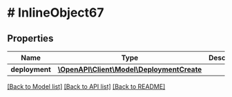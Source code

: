 # # InlineObject67

## Properties

Name | Type | Description | Notes
------------ | ------------- | ------------- | -------------
**deployment** | [**\OpenAPI\Client\Model\DeploymentCreate**](DeploymentCreate.md) |  | [optional]

[[Back to Model list]](../../README.md#models) [[Back to API list]](../../README.md#endpoints) [[Back to README]](../../README.md)
